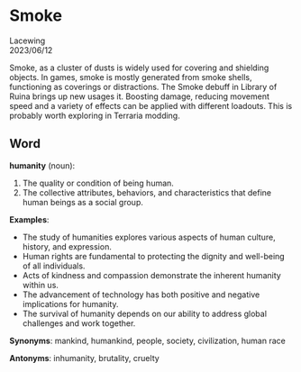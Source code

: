 # Smoke

Lacewing  
2023/06/12

Smoke, as a cluster of dusts is widely used for covering and shielding objects.
In games, smoke is mostly generated from smoke shells, functioning as coverings or distractions.
The Smoke debuff in Library of Ruina brings up new usages it.
Boosting damage, reducing movement speed and a variety of effects can be applied with different loadouts.
This is probably worth exploring in Terraria modding.

## Word
**humanity** (noun):
1. The quality or condition of being human.
2. The collective attributes, behaviors, and characteristics that define human beings as a social group.

**Examples**:
- The study of humanities explores various aspects of human culture, history, and expression.
- Human rights are fundamental to protecting the dignity and well-being of all individuals.
- Acts of kindness and compassion demonstrate the inherent humanity within us.
- The advancement of technology has both positive and negative implications for humanity.
- The survival of humanity depends on our ability to address global challenges and work together.

**Synonyms**:
mankind, humankind, people, society, civilization, human race

**Antonyms**:
inhumanity, brutality, cruelty
